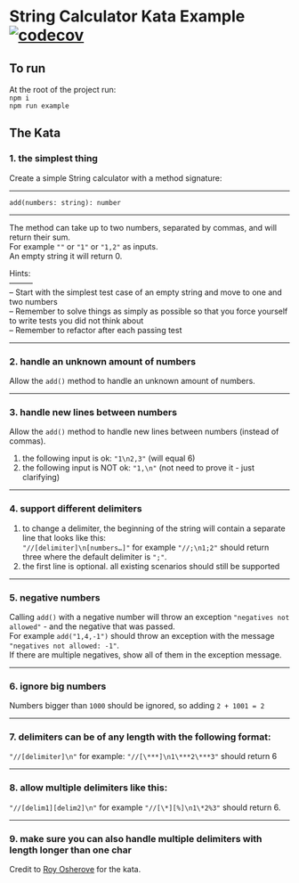 # String Calculator Kata Example [![codecov](https://codecov.io/gh/premiss/api/branch/master/graph/badge.svg?token=9PYQF2IMIW&flag=example)](https://codecov.io/gh/premiss/api?flag=example)

## To run
At the root of the project run:  
`npm i`  
`npm run example`

## The Kata
### 1. the simplest thing
Create a simple String calculator with a method signature:

___
`add(numbers: string): number`
___

The method can take up to two numbers, separated by commas, and will return their sum.  
For example `""` or `"1"` or `"1,2"` as inputs.  
An empty string it will return 0.   

Hints:   
&mdash;&mdash;&mdash;   
&ndash; Start with the simplest test case of an empty string and move to one and two numbers   
&ndash; Remember to solve things as simply as possible so that you force yourself to write tests you did not think about   
&ndash; Remember to refactor after each passing test   

---  

### 2. handle an unknown amount of numbers  
Allow the `add()` method to handle an unknown amount of numbers.

---

### 3. handle new lines between numbers
Allow the `add()` method to handle new lines between numbers (instead of commas).

1. the following input is ok: `"1\n2,3"` (will equal 6)
2. the following input is NOT ok: `"1,\n"` (not need to prove it - just clarifying)

---

### 4. support different delimiters

1. to change a delimiter, the beginning of the string will contain a separate line that looks like this:  
`"//[delimiter]\n[numbers…]"` for example `"//;\n1;2"` should return three where the default delimiter is `";"`.
2. the first line is optional. all existing scenarios should still be supported

---

### 5. negative numbers
Calling `add()` with a negative number will throw an exception `"negatives not allowed"` - and the negative that was passed.  
For example `add("1,4,-1")` should throw an exception with the message `"negatives not allowed: -1"`.  
If there are multiple negatives, show all of them in the exception message.

---

### 6. ignore big numbers
Numbers bigger than `1000` should be ignored, so adding `2 + 1001 = 2`

---

### 7. delimiters can be of any length with the following format:
`"//[delimiter]\n"` for example: `"//[\***]\n1\***2\***3"` should return 6

---

### 8. allow multiple delimiters like this:  
`"//[delim1][delim2]\n"` for example `"//[\*][%]\n1\*2%3"` should return 6.

---

### 9. make sure you can also handle multiple delimiters with length longer than one char

Credit to [Roy Osherove](https://osherove.com/tdd-kata-1) for the kata.